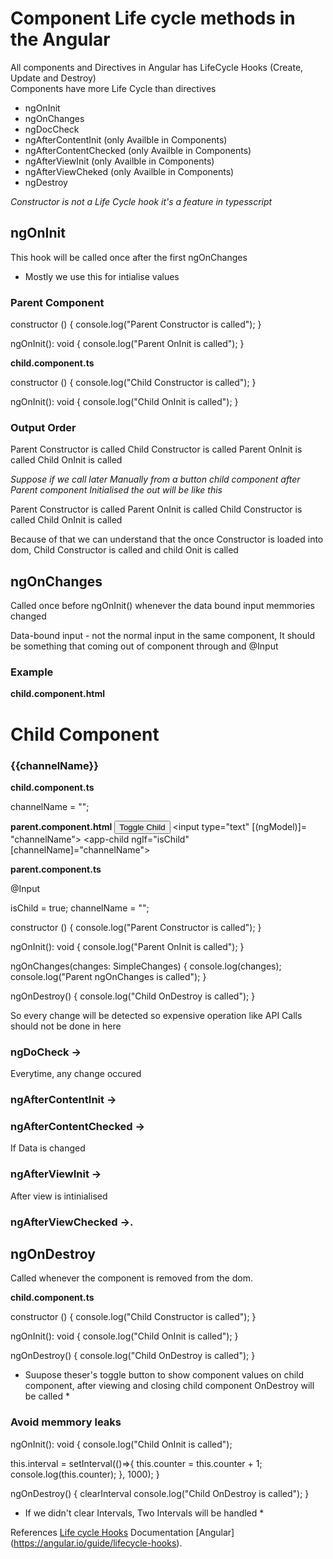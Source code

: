 #  Component Life cycle methods in the Angular

All components and Directives in Angular has LifeCycle Hooks (Create, Update and Destroy)\
Components have more Life Cycle than directives

- ngOnInit
- ngOnChanges
- ngDocCheck
- ngAfterContentInit (only Availble in Components)
- ngAfterContentChecked (only Availble in Components)
- ngAfterViewInit (only Availble in Components)
- ngAfterViewCheked (only Availble in Components)
- ngDestroy

*Constructor is not a Life Cycle hook it's a feature in typesscript*


## ngOnInit

This hook will be called once after the first ngOnChanges

 - Mostly we use this for intialise values

### Parent Component

constructor () {
  console.log("Parent Constructor is called");
}

ngOnInit(): void {
  console.log("Parent OnInit is called");
}


**child.component.ts**

constructor () {
  console.log("Child Constructor is called");
}

ngOnInit(): void {
  console.log("Child OnInit is called");
}

### Output Order

Parent Constructor is called
Child Constructor is called
Parent OnInit is called
Child OnInit is called

*Suppose if we call later Manually from a button child component after Parent component Initialised the out will be like this*

Parent Constructor is called
Parent OnInit is called
Child Constructor is called 
Child OnInit is called

Because of that we can understand that the once Constructor is loaded into dom, Child Constructor is called and child Onit is called

## ngOnChanges

Called once before ngOnInit() whenever the data bound input memmories changed

Data-bound input -  not the normal input in the same component, It should be something that coming out of component through and @Input

### Example

**child.component.html**

<h1>Child Component</h1>
<div>
  <h3>{{channelName}}</h3>
</div>

**child.component.ts**

channelName = "";

**parent.component.html**
<button click="toggleChild()">Toggle Child</button>
<input type="text" [(ngModel)]= "channelName">
<app-child ngIf="isChild" [channelName]="channelName"></app-child>

**parent.component.ts**

@Input

isChild = true;
channelName = "";

constructor () {
  console.log("Parent Constructor is called");
}

ngOnInit(): void {
  console.log("Parent OnInit is called");
}

ngOnChanges(changes: SimpleChanges) {
  console.log(changes);
  console.log("Parent ngOnChanges is called");
}

ngOnDestroy() {
  console.log("Child OnDestroy is called");
}

So every change will be detected so expensive operation like API Calls should not be done in here

### ngDoCheck ->

Everytime, any change occured

### ngAfterContentInit ->

### ngAfterContentChecked ->

If Data is changed

### ngAfterViewInit ->

After view is intinialised 

### ngAfterViewChecked ->.

## ngOnDestroy

Called whenever the component is removed from the dom.

**child.component.ts**

constructor () {
  console.log("Child Constructor is called");
}

ngOnInit(): void {
  console.log("Child OnInit is called");
}

ngOnDestroy() {
  console.log("Child OnDestroy is called");
}

* Suupose theser's toggle button to show component values on child component, after viewing and closing child component OnDestroy will be called *

### Avoid memmory leaks

ngOnInit(): void {
  console.log("Child OnInit is called");
  
  this.interval = setInterval(()=>{
    this.counter = this.counter + 1;
    console.log(this.counter);
    }, 1000);
}

ngOnDestroy() {
  clearInterval
  console.log("Child OnDestroy is called");
}

* If we didn't clear Intervals, Two Intervals will be handled *

References [Life cycle Hooks](https://www.youtube.com/watch?v=kKtrHrciIVs)
Documentation [Angular] (https://angular.io/guide/lifecycle-hooks).
            
